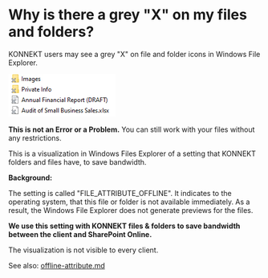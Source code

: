 # Why is there a grey "X" on my files and folders?

KONNEKT users may see a grey "X" on file and folder icons in Windows File Explorer.

![](<../.gitbook/assets/image (22).png>)

**This is not an Error or a Problem.** You can still work with your files without any restrictions.

This is a visualization in Windows Files Explorer of a setting that KONNEKT folders and files have, to save bandwidth.

**Background:**

The setting is called "FILE\_ATTRIBUTE\_OFFLINE". It indicates to the operating system, that this file or folder is not available immediately. As a result, the Windows File Explorer does not generate previews for the files.

**We use this setting with KONNEKT files & folders to save bandwidth between the client and SharePoint Online.**

The visualization is not visible to every client.

See also: [offline-attribute.md](../configuration/performance/offline-attribute.md "mention")
